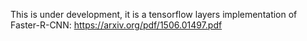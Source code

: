 This is under development, it is a tensorflow layers implementation of
Faster-R-CNN: https://arxiv.org/pdf/1506.01497.pdf
